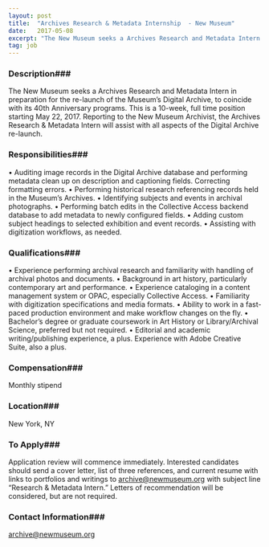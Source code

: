 ```yaml
---
layout: post
title:  "Archives Research & Metadata Internship  - New Museum"
date:   2017-05-08
excerpt: "The New Museum seeks a Archives Research and Metadata Intern in preparation for the re-launch of the Museum’s Digital Archive, to coincide with its 40th Anniversary programs. This is a 10-week, full time position starting May 22, 2017. Reporting to the New Museum Archivist, the Archives Research & Metadata Intern..."
tag: job
---
```


### Description###

The New Museum seeks a Archives Research and Metadata Intern in preparation for the re-launch of the Museum’s Digital Archive, to coincide with its 40th Anniversary programs. This is a 10-week, full time position starting May 22, 2017. Reporting to the New Museum Archivist, the Archives Research & Metadata Intern will assist with all aspects of the Digital Archive re-launch.


### Responsibilities###

•	Auditing image records in the Digital Archive database and performing metadata clean up on description and captioning fields. Correcting formatting errors.
•	Performing historical research referencing records held in the Museum’s Archives.
•	Identifying subjects and events in archival photographs.
•	Performing batch edits in the Collective Access backend database to add metadata to newly configured fields.
•	Adding custom subject headings to selected exhibition and event records.
•	Assisting with digitization workflows, as needed.



### Qualifications###

•	Experience performing archival research and familiarity with handling of archival photos and documents.
•	Background in art history, particularly contemporary art and performance.
•	Experience cataloging in a content management system or OPAC, especially Collective Access. 
•	Familiarity with digitization specifications and media formats.
•	Ability to work in a fast-paced production environment and make workflow changes on the fly. 
•	Bachelor’s degree or graduate coursework in Art History or Library/Archival Science, preferred but not required.
•	Editorial and academic writing/publishing experience, a plus. Experience with Adobe Creative Suite, also a plus.



### Compensation###

Monthly stipend


### Location###

New York, NY




### To Apply###

Application review will commence immediately. Interested candidates should send a cover letter, list of three references, and current resume with links to portfolios and writings to archive@newmuseum.org with subject line “Research & Metadata Intern.” Letters of recommendation will be considered, but are not required. 




### Contact Information###

archive@newmuseum.org

